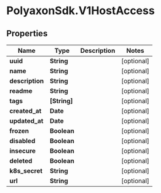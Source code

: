 # PolyaxonSdk.V1HostAccess

## Properties
Name | Type | Description | Notes
------------ | ------------- | ------------- | -------------
**uuid** | **String** |  | [optional] 
**name** | **String** |  | [optional] 
**description** | **String** |  | [optional] 
**readme** | **String** |  | [optional] 
**tags** | **[String]** |  | [optional] 
**created_at** | **Date** |  | [optional] 
**updated_at** | **Date** |  | [optional] 
**frozen** | **Boolean** |  | [optional] 
**disabled** | **Boolean** |  | [optional] 
**insecure** | **Boolean** |  | [optional] 
**deleted** | **Boolean** |  | [optional] 
**k8s_secret** | **String** |  | [optional] 
**url** | **String** |  | [optional] 


